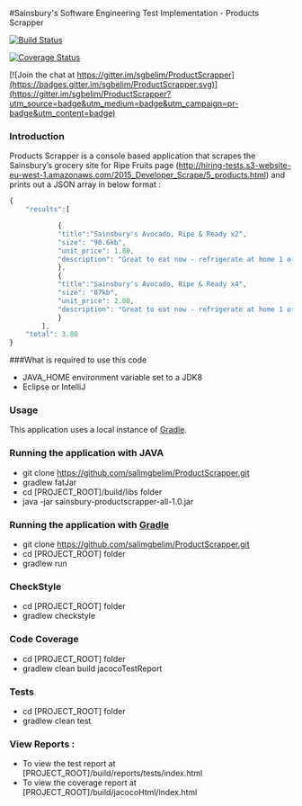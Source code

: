 #Sainsbury's Software Engineering Test Implementation - Products Scrapper


[![Build Status](https://travis-ci.org/sgbelim/ProductScrapper.svg?branch=master)](https://travis-ci.org/sgbelim/ProductScrapper)

[![Coverage Status](https://coveralls.io/repos/github/sgbelim/ProductScrapper/badge.svg?branch=master)](https://coveralls.io/github/sgbelim/ProductScrapper?branch=master)

[![Join the chat at https://gitter.im/sgbelim/ProductScrapper](https://badges.gitter.im/sgbelim/ProductScrapper.svg)](https://gitter.im/sgbelim/ProductScrapper?utm_source=badge&utm_medium=badge&utm_campaign=pr-badge&utm_content=badge)


### Introduction

Products Scrapper is a console based application that scrapes the Sainsbury’s grocery site for Ripe Fruits page
(http://hiring-tests.s3-website-eu-west-1.amazonaws.com/2015_Developer_Scrape/5_products.html)
and prints out a JSON array in below format :

```javascript
{
    "results":[

            {
            "title":"Sainsbury's Avocado, Ripe & Ready x2",
            "size": "90.6kb",
            "unit_price": 1.80,
            "description": "Great to eat now - refrigerate at home 1 of 5 a day 1 avocado counts as 1 of your 5..."
            },
            {
            "title":"Sainsbury's Avocado, Ripe & Ready x4",
            "size": "87kb",
            "unit_price": 2.00,
            "description": "Great to eat now - refrigerate at home 1 of 5 a day 1 avocado counts as 1 of your 5..."
            }
        ],
    "total": 3.80
}
```

###What is required to use this code
* JAVA_HOME environment variable set to a JDK8
* Eclipse or IntelliJ

### Usage

This application uses a local instance of [Gradle](http://gradle.org/).

### Running the application with JAVA

* git clone https://github.com/salimgbelim/ProductScrapper.git
* gradlew fatJar
* cd [PROJECT_ROOT]/build/libs folder
* java -jar sainsbury-productscrapper-all-1.0.jar

### Running the application with [Gradle](http://gradle.org/)

* git clone https://github.com/salimgbelim/ProductScrapper.git
* cd [PROJECT_ROOT] folder
* gradlew run

### CheckStyle

* cd [PROJECT_ROOT] folder
* gradlew checkstyle

### Code Coverage

* cd [PROJECT_ROOT] folder
* gradlew clean build jacocoTestReport

### Tests

* cd [PROJECT_ROOT] folder
* gradlew clean test

### View Reports :

* To view the test report at [PROJECT_ROOT]/build/reports/tests/index.html
* To view the coverage report at [PROJECT_ROOT]/build/jacocoHtml/index.html



